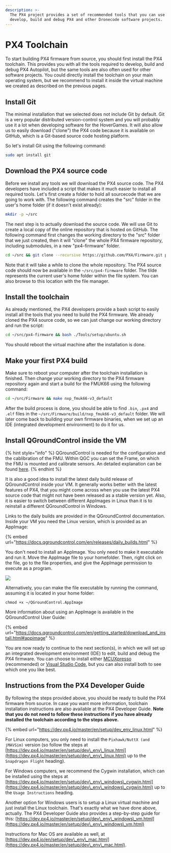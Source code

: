 ```yaml
---
description: >-
  The PX4 project provides a set of recommended tools that you can use to
  develop, build and debug PX4 and other Dronecode software projects.
---
```


# PX4 Toolchain

To start building PX4 firmware from source, you should first install the PX4 toolchain. This provides you with all the tools required to develop, build and debug PX4 Autopilot, but the same tools are also often used for other software projects. You could directly install the toolchain on your main operating system, but we recommend to install it inside the virtual machine we created as described on the previous pages.

## Install Git

The minimal installation that we selected does not include Git by default. Git is a very popular distributed version-control system and you will probably use it a lot when developing software for the HoverGames.  It will also allow us to easily download ("clone") the PX4 code because it is available on GitHub, which is a Git-based source code hosting platform.&#x20;

So let's install Git using the following command:

```bash
sudo apt install git
```

## Download the PX4 source code

Before we install any tools we will download the PX4 source code. The PX4 developers have included a script that makes it much easier to install all required tools. Let's first create a folder to hold all sourcecode that we are going to work with. The following command creates the "src" folder in the user's home folder (if it doesn't exist already):

```bash
mkdir -p ~/src
```

The next step is to actually download the source code. We will use Git to create a local copy of the online repository that is hosted on GitHub. The following command first changes the working directory to the "src" folder that we just created, then it will "clone" the whole PX4 firmware repository, including submodules, in a new "px4-firmware" folder.

```bash
cd ~/src && git clone --recursive https://github.com/PX4/Firmware.git px4-firmware -b v1.11.3
```

Note that it will take a while to clone the whole repository. The PX4 source code should now be available in the `~/src/px4-firmware` folder. The tilde represents the current user's home folder within the file system. You can also browse to this location with the file manager.

## Install the toolchain

As already mentioned, the PX4 developers provide a bash script to easily install all the tools that you need to build the PX4 firmware. We already cloned the PX4 source code, so we can just change our working directory and run the script:

```bash
cd ~/src/px4-firmware && bash ./Tools/setup/ubuntu.sh
```

You should reboot the virtual machine after the installation is done.

## Make your first PX4 build

Make sure to reboot your computer after the toolchain installation is finished. Then change your working directory to the PX4 firmware repository again and start a build for the FMUK66 using the following command:

```bash
cd ~/src/Firmware && make nxp_fmuk66-v3_default
```

After the build process is done, you should be able to find `.bin`, `.px4` and `.elf` files in the `~/src/Firmware/build/nxp_fmuk66-v3_default` folder. We will later come back to building your own firmware binaries, when we set up an IDE (integrated development environment) to do it for us.

## Install QGroundControl inside the VM

{% hint style="info" %}
QGroundControl is needed for the configuration and the cablibration of the FMU. Within QGC you can set the Frame, on which the FMU is mounted and calibrate sensors. An detailed explanation can be found [here](https://nxp.gitbook.io/nxp-cup/developer-guide/development-tools/rddrone-fmuk66-development/commissioning-the-rddrone-fmuk66/px4-configuration-using-qgroundcontrol).
{% endhint %}

It is also a good idea to install the latest daily build release of QGroundControl inside your VM. It generally works better with the latest features of PX4, that you might come across when you use the latest PX4 source code that might not have been released as a stable version yet. Also, it is easier to switch between different AppImages in Linux than it is to reinstall a different QGroundControl in Windows.

Links to the daily builds are provided in the QGroundControl documentation. Inside your VM you need the Linux version, which is provided as an AppImage:

{% embed url="https://docs.qgroundcontrol.com/en/releases/daily_builds.html" %}

You don't need to install an AppImage. You only need to make it executable and run it. Move the AppImage file to your homefolder. Then, right click on the file, go to the file properties, and give the AppImage permission to execute as a program.

![](../../../.gitbook/assets/29\_VM\_PX4\_Toolchain.PNG)

Alternatively, you can make the file executable by running the command, assuming it is located in your home folder:

`chmod +x ~/QGroundControl.AppImage`

More information about using an AppImage is available in the QGroundControl User Guide:

{% embed url="https://docs.qgroundcontrol.com/en/getting_started/download_and_install.html#appimage" %}

You are now ready to continue to the next section(s), in which we will set up an integrated development environment (IDE) to edit, build and debug the PX4 firmware. You can choose to install either [MCUXpresso](https://nxp.gitbook.io/nxp-cup/developer-guide/development-tools/rddrone-fmuk66-development/setting-up-mcuxpresso) (recommended) or [Visual Studio Code](https://nxp.gitbook.io/nxp-cup/developer-guide/development-tools/rddrone-fmuk66-development/setting-up-visual-studio-code), but you can also install both to see which one you like best.

## Instructions from the PX4 Developer Guide

By following the steps provided above, you should be ready to build the PX4 firmware from source. In case you want more information, toolchain installation instructions are also available at the PX4 Developer Guide. **Note that you do not need to follow these instructions if you have already installed the toolchain according to the steps above.**

{% embed url="https://dev.px4.io/master/en/setup/dev_env_linux.html" %}

For Linux computers, you only need to install the `Pixhawk/NuttX (and jMAVSim)` version (so follow the steps at [https://dev.px4.io/master/en/setup/dev\_env\_linux.html](https://dev.px4.io/master/en/setup/dev\_env\_linux.html) up to the `Snapdragon Flight` heading).

For Windows computers, we recommend the Cygwin installation, which can be installed using the steps at [https://dev.px4.io/master/en/setup/dev\_env\_windows\_cygwin.html](https://dev.px4.io/master/en/setup/dev\_env\_windows\_cygwin.html) up to the `Usage Instructions` heading.&#x20;

Another option for Windows users is to setup a Linux virtual machine and just install the Linux toolchain. That's exactly what we have done above, actually. The PX4 Developer Guide also provides a step-by-step guide for this: [https://dev.px4.io/master/en/setup/dev\_env\_windows\_vm.html](https://dev.px4.io/master/en/setup/dev\_env\_windows\_vm.html)

Instructions for Mac OS are available as well, at [https://dev.px4.io/en/setup/dev\_env\_mac.html](https://dev.px4.io/master/en/setup/dev\_env\_mac.html).
